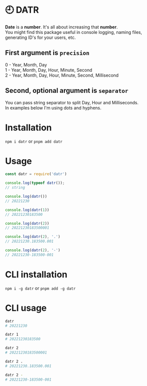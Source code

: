 # 🕘 DATR

**Date** is a **number**. It's all about increasing that **number**.  
You might find this package useful in console logging, naming files, generating ID's for your users, etc.

## First argument is `precision`
0 - Year, Month, Day  
1 - Year, Month, Day, Hour, Minute, Second  
2 - Year, Month, Day, Hour, Minute, Second, Millisecond  

## Second, optional argument is `separator`
You can pass string separator to split Day, Hour and Milliseconds.  
In examples below I'm using dots and hyphens.

# Installation
`npm i datr` or `pnpm add datr`

# Usage
````js
const datr = require('datr')

console.log(typeof datr());
// string

console.log(datr())  
// 20221230

console.log(datr(1))  
// 20221230183500

console.log(datr(2))  
// 20221230183500001

console.log(datr(2), '.')  
// 20221230.183500.001

console.log(datr(2), '-')  
// 20221230-183500-001
````

# CLI installation
`npm i -g datr` or `pnpm add -g datr`

# CLI usage
````bash
datr
# 20221230

datr 1
# 20221230183500

datr 2 
# 20221230183500001

datr 2 .
# 20221230.183500.001

datr 2 -
# 20221230-183500-001
````